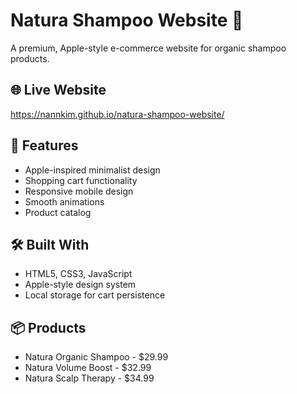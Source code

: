 # Natura Shampoo Website 🧴

A premium, Apple-style e-commerce website for organic shampoo products.

## 🌐 Live Website
https://nannkim.github.io/natura-shampoo-website/

## 🚀 Features
- Apple-inspired minimalist design
- Shopping cart functionality
- Responsive mobile design
- Smooth animations
- Product catalog

## 🛠️ Built With
- HTML5, CSS3, JavaScript
- Apple-style design system
- Local storage for cart persistence

## 📦 Products
- Natura Organic Shampoo - $29.99
- Natura Volume Boost - $32.99  
- Natura Scalp Therapy - $34.99
